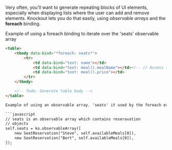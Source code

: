 Very often, you'll want to generate repeating blocks of UI elements, especially when displaying lists where the user can add and remove elements. Knockout lets you do that easily, using *observable arrays* and the **foreach** binding.

Example of using a foreach binding to iterate over the 'seats' observable array

```html
<table>
	<tbody data-bind="*foreach: seats*">
	    <tr>
	        <td data-bind="text: name"></td>
	        <td data-bind="text: meal().mealName"></td><!-- // Access the meal objects properties by inkoving (meal is a ko observable) -->
	        <td data-bind="text: meal().price"></td>
	    </tr>
	</tbody>

    <!-- Todo: Generate table body -->
</table>	

Example of using an observable array. 'seats' it used by the foreach example above

```javascript
// seats is an observable array which contains reseravation
// objects
self.seats = ko.observableArray([
	new SeatReservation("Steve", self.availableMeals[0]),
	new SeatReservation("Bert", self.availableMeals[0]),
]);

